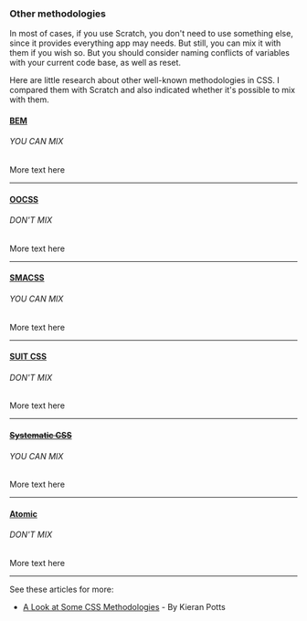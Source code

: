 ### Other methodologies

In most of cases, if you use Scratch, you don't need to use something else, since it provides everything app may needs. But still, you can mix it with them if you wish so. But you should consider naming conflicts of variables with your current code base, as well as reset.

Here are little research about other well-known methodologies in CSS. I compared them with Scratch and also indicated whether it's possible to mix with them.

#### [BEM](http://getbem.com/introduction/)
###### YOU CAN MIX
More text here

---

#### [OOCSS](http://oocss.org/)
###### DON'T MIX
More text here

---

#### [SMACSS](https://smacss.com/)
###### YOU CAN MIX
More text here

---

#### [SUIT CSS](https://suitcss.github.io/)
###### DON'T MIX
More text here

---

#### [~~Systematic CSS~~](http://www.elementarycss.com/)
###### YOU CAN MIX
More text here

---

#### [Atomic](https://github.com/nemophrost/atomic-css)
###### DON'T MIX
More text here

---


See these articles for more:
- [A Look at Some CSS Methodologies](http://sixrevisions.com/css/css-methodologies/) - By Kieran Potts